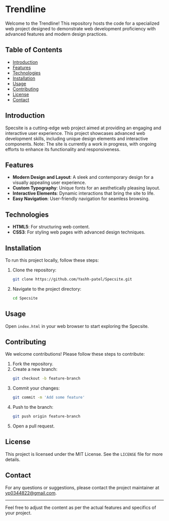 # Trendline

Welcome to the Trendline! This repository hosts the code for a specialized web project designed to demonstrate web development proficiency with advanced features and modern design practices.

## Table of Contents

- [Introduction](#introduction)
- [Features](#features)
- [Technologies](#technologies)
- [Installation](#installation)
- [Usage](#usage)
- [Contributing](#contributing)
- [License](#license)
- [Contact](#contact)

## Introduction

Specsite is a cutting-edge web project aimed at providing an engaging and interactive user experience. This project showcases advanced web development skills, including unique design elements and interactive components. Note: The site is currently a work in progress, with ongoing efforts to enhance its functionality and responsiveness.

## Features

- **Modern Design and Layout**: A sleek and contemporary design for a visually appealing user experience.
- **Custom Typography**: Unique fonts for an aesthetically pleasing layout.
- **Interactive Elements**: Dynamic interactions that bring the site to life.
- **Easy Navigation**: User-friendly navigation for seamless browsing.

## Technologies

- **HTML5**: For structuring web content.
- **CSS3**: For styling web pages with advanced design techniques.


## Installation

To run this project locally, follow these steps:

1. Clone the repository:
    ```bash
    git clone https://github.com/Yashh-patel/Specsite.git
    ```
2. Navigate to the project directory:
    ```bash
    cd Specsite
    ```

## Usage

Open `index.html` in your web browser to start exploring the Specsite.

## Contributing

We welcome contributions! Please follow these steps to contribute:

1. Fork the repository.
2. Create a new branch:
    ```bash
    git checkout -b feature-branch
    ```
3. Commit your changes:
    ```bash
    git commit -m 'Add some feature'
    ```
4. Push to the branch:
    ```bash
    git push origin feature-branch
    ```
5. Open a pull request.

## License

This project is licensed under the MIT License. See the `LICENSE` file for more details.

## Contact

For any questions or suggestions, please contact the project maintainer at yp0344822@gmail.com.

---

Feel free to adjust the content as per the actual features and specifics of your project.
